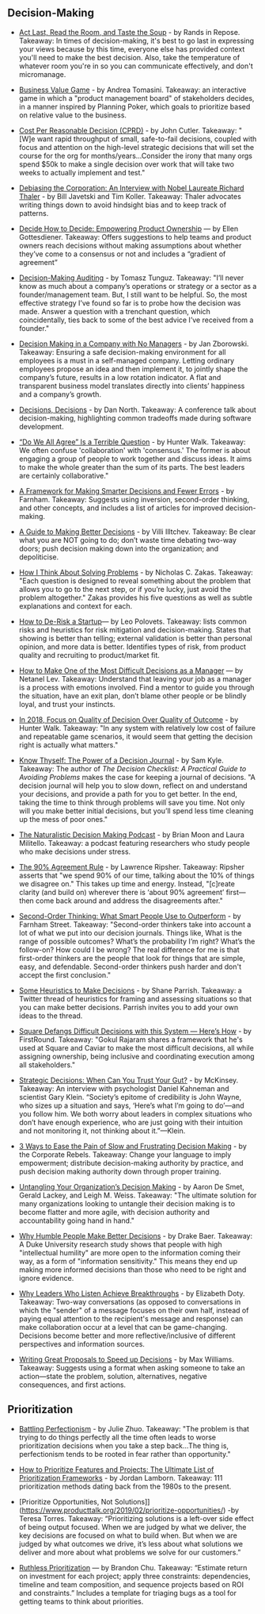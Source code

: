 ## Decision-Making

- [Act Last, Read the Room, and Taste the Soup](http://randsinrepose.com/archives/act-last-read-the-room-and-taste-the-soup) - by Rands in Repose. Takeaway: In times of decision-making, it's best to go last in expressing your views because by this time, everyone else has provided context you'll need to make the best decision. Also, take the temperature of whatever room you're in so you can communicate effectively, and don't micromanage.

- [Business Value Game](https://www.agile42.com/en/business-value-game/) - by Andrea Tomasini. Takeaway: an interactive game in which a "product management board" of stakeholders decides, in a manner inspired by Planning Poker, which goals to prioritize based on relative value to the business.

- [Cost Per Reasonable Decision (CPRD)](https://cutle.fish/blog/cost-per-reasonable-decision-cprd) - by John Cutler. Takeaway: "[W]e want rapid throughput of small, safe-to-fail decisions, coupled with focus and attention on the high-level strategic decisions that will set the course for the org for months/years...Consider the irony that many orgs spend $50k to make a single decision over work that will take two weeks to actually implement and test."

- [Debiasing the Corporation: An Interview with Nobel Laureate Richard Thaler](https://www.mckinsey.com/business-functions/strategy-and-corporate-finance/our-insights/debiasing-the-corporation-an-interview-with-nobel-laureate-richard-thaler) - by Bill Javetski and Tim Koller. Takeaway: Thaler advocates writing things down to avoid hindsight bias and to keep track of patterns. 

- [Decide How to Decide: Empowering Product Ownership](https://medium.com/@ellengott/decide-how-to-decide-empowering-product-ownership-97a54be29e7) — by Ellen Gottesdiener. Takeaway: Offers suggestions to help teams and product owners reach decisions without making assumptions about whether they’ve come to a consensus or not and includes a “gradient of agreement”

- [Decision-Making Auditing](http://tomtunguz.com/decision-making-auditing/) - by Tomasz Tunguz. Takeaway: "I’ll never know as much about a company’s operations or strategy or a sector as a founder/management team. But, I still want to be helpful. So, the most effective strategy I’ve found so far is to probe how the decision was made. Answer a question with a trenchant question, which coincidentally, ties back to some of the best advice I’ve received from a founder."
 
 - [Decision Making in a Company with No Managers](https://www.infoq.com/articles/decisions-company-no-managers) - by Jan Zborowski. Takeaway: Ensuring a safe decision-making environment for all employees is a must in a self-managed company. Letting ordinary employees propose an idea and then implement it, to jointly shape the company’s future, results in a low rotation indicator. A flat and transparent business model translates directly into clients’ happiness and a company’s growth.

- [Decisions, Decisions](https://www.youtube.com/watch?v=EauykEv_2iA) - by Dan North. Takeaway: A conference talk about decision-making, highlighting common tradeoffs made during software development. 

- [“Do We All Agree” Is a Terrible Question](https://medium.com/@hunterwalk/do-we-all-agree-is-a-terrible-question-14499769591b) - by Hunter Walk. Takeaway: We often confuse 'collaboration' with 'consensus.' The former is about engaging a group of people to work together and discuss ideas. It aims to make the whole greater than the sum of its parts. The best leaders are certainly collaborative."

- [A Framework for Making Smarter Decisions and Fewer Errors](https://fs.blog/smart-decisions/) - by Farnham. Takeaway: Suggests using inversion, second-order thinking, and other concepts, and includes a list of articles for improved decision-making.

- [A Guide to Making Better Decisions](https://medium.com/@villispeaks/a-guide-to-making-better-decisions-b8d06dc4a835) - by Villi Illtchev. Takeaway: Be clear what you are NOT going to do; don’t waste time debating two-way doors; push decision making down into the organization; and depoliticise.

- [How I Think About Solving Problems](https://humanwhocodes.com/blog/2020/02/how-i-think-about-solving-problems/) - by Nicholas C. Zakas. Takeaway: "Each question is designed to reveal something about the problem that allows you to go to the next step, or if you’re lucky, just avoid the problem altogether." Zakas provides his five questions as well as subtle explanations and context for each.

- [How to De-Risk a Startup](https://codingvc.com/how-to-de-risk-a-startup/)— by Leo Polovets. Takeaway: lists common risks and heuristics for risk mitigation and decision-making. States that showing is better than telling; external validation is better than personal opinion, and more data is better. Identifies types of risk, from product quality and recruiting to product/market fit.

- [How to Make One of the Most Difficult Decisions as a Manager](https://medium.com/@lnetanel/how-to-make-one-of-the-most-difficult-decisions-as-a-manager-6b1a1f0d1d6a) — by Netanel Lev. Takeaway: Understand that leaving your job as a manager is a process with emotions involved. Find a mentor to guide you through the situation, have an exit plan, don’t blame other people or be blindly loyal, and trust your instincts.

- [In 2018, Focus on Quality of Decision Over Quality of Outcome](https://hunterwalk.com/2018/01/01/in-2018-focus-on-quality-of-decision-over-quality-of-outcome/) - by Hunter Walk. Takeaway: "In any system with relatively low cost of failure and repeatable game scenarios, it would seem that getting the decision right is actually what matters."

- [Know Thyself: The Power of a Decision Journal](http://www.samkyle.com/decision-journal/) - by Sam Kyle. Takeaway: The author of *The Decision Checklist: A Practical Guide to Avoiding Problems* makes the case for keeping a journal of decisions. "A decision journal will help you to slow down, reflect on and understand your decisions, and provide a path for you to get better. In the end, taking the time to think through problems will save you time. Not only will you make better initial decisions, but you’ll spend less time cleaning up the mess of poor ones." 

- [The Naturalistic Decision Making Podcast](https://naturalisticdecisionmaking.org/podcasts/) - by Brian Moon and Laura Militello. Takeaway: a podcast featuring researchers who study people who make decisions under stress.

- [The 90% Agreement Rule](https://hackernoon.com/the-90-agreement-rule-36757dcc8eaa) - by Lawrence Ripsher. Takeaway: Ripsher asserts that "we spend 90% of our time, talking about the 10% of things we disagree on." This takes up time and energy. Instead, "[c]reate clarity (and build on) wherever there is ‘about 90% agreement’ first— then come back around and address the disagreements after."

- [Second-Order Thinking: What Smart People Use to Outperform](https://www.fs.blog/2016/04/second-level-thinking/) - by Farnham Street. Takeaway: "Second-order thinkers take into account a lot of what we put into our decision journals. Things like, What is the range of possible outcomes? What’s the probability I’m right? What’s the follow-on? How could I be wrong? The real difference for me is that first-order thinkers are the people that look for things that are simple, easy, and defendable. Second-order thinkers push harder and don't accept the first conclusion."

- [Some Heuristics to Make Decisions](https://twitter.com/farnamstreet/status/1026105498372845571) - by Shane Parrish. Takeaway: a Twitter thread of heuristics for framing and assessing situations so that you can make better decisions. Parrish invites you to add your own ideas to the thread.

- [Square Defangs Difficult Decisions with this System — Here’s How](https://www.youtube.com/watch?v=Hl_ERo3lKRY&t=) - by FirstRound. Takeaway: "Gokul Rajaram shares a framework that he's used at Square and Caviar to make the most difficult decisions, all while assigning ownership, being inclusive and coordinating execution among all stakeholders."

- [Strategic Decisions: When Can You Trust Your Gut?](https://www.mckinsey.com/business-functions/strategy-and-corporate-finance/our-insights/strategic-decisions-when-can-you-trust-your-gut) - by McKinsey. Takeaway: An interview with psychologist Daniel Kahneman and scientist Gary Klein. “Society’s epitome of credibility is John Wayne, who sizes up a situation and says, ‘Here’s what I’m going to do’—and you follow him. We both worry about leaders in complex situations who don’t have enough experience, who are just going with their intuition and not monitoring it, not thinking about it.”—Klein.

- [3 Ways to Ease the Pain of Slow and Frustrating Decision Making](http://corporate-rebels.com/rebellious-practices-distributed-authority/) - by the Corporate Rebels. Takeaway: Change your language to imply empowerment; distribute decision-making authority by practice, and push decision making authority down through proper training.

- [Untangling Your Organization’s Decision Making](https://www.mckinsey.com/business-functions/organization/our-insights/untangling-your-organizations-decision-making) - by Aaron De Smet, Gerald Lackey, and Leigh M. Weiss. Takeaway: "The ultimate solution for many organizations looking to untangle their decision making is to become flatter and more agile, with decision authority and accountability going hand in hand."

- [Why Humble People Make Better Decisions](https://journal.thriveglobal.com/why-humble-people-make-better-decisions-d18e6ad6180a#.hy27xhl36) - by Drake Baer. Takeaway: A Duke University research study shows that people with high "intellectual humility" are more open to the information coming their way, as a form of "information sensitivity." This means they end up making more informed decisions than those who need to be right and ignore evidence.

- [Why Leaders Who Listen Achieve Breakthroughs](https://www.strategy-business.com/blog/Why-Leaders-Who-Listen-Achieve-Breakthroughs?__s=ns1epkqjs8qj1ggjuafv) - by Elizabeth Doty. Takeaway: Two-way conversations (as opposed to conversations in which the "sender" of a message focuses on their own half, instead of paying equal attention to the recipient's message and response) can make collaboration occur at a level that can be game-changing. Decisions become better and more reflective/inclusive of different perspectives and information sources. 

- [Writing Great Proposals to Speed up Decisions](https://medium.com/@maxthelion/writing-proposals-to-speed-up-decisions-8a13d4122649) - by Max Williams. Takeaway: Suggests using a format when asking someone to take an action—state the problem, solution, alternatives, negative consequences, and first actions.

## Prioritization

- [Battling Perfectionism](https://medium.com/the-year-of-the-looking-glass/battling-perfectionism-713537a8b8b6) - by Julie Zhuo. Takeaway: "The problem is that trying to do things perfectly all the time often leads to worse prioritization decisions when you take a step back...The thing is, perfectionism tends to be rooted in fear rather than opportunity."

- [How to Prioritize Features and Projects: The Ultimate List of Prioritization Frameworks](https://productcoalition.com/how-to-prioritize-features-and-projects-heres-the-ultimate-list-of-prioritization-frameworks-6f5b626ae779) - by Jordan Lamborn. Takeaway: 111 prioritization methods dating back from the 1980s to the present.

- [Prioritize Opportunities, Not Solutions]](https://www.producttalk.org/2019/02/prioritize-opportunities/) -by Teresa Torres. Takeaway:  “Prioritizing solutions is a left-over side effect of being output focused. When we are judged by what we deliver, the key decisions are focused on what to build when. But when we are judged by what outcomes we drive, it’s less about what solutions we deliver and more about what problems we solve for our customers.”

- [Ruthless Prioritization](https://blackboxofpm.com/ruthless-prioritization-e4256e3520a9) — by Brandon Chu. Takeaway: “Estimate return on investment for each project; apply three constraints: dependencies, timeline and team composition, and sequence projects based on ROI and constraints.” Includes a template for triaging bugs as a tool for getting teams to think about priorities.
